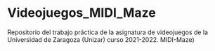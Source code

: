 # Videojuegos_MIDI_Maze
Repositorio del trabajo práctica de la asignatura de videojuegos de la Universidad de Zaragoza (Unizar) curso 2021-2022. MIDI-Maze)
